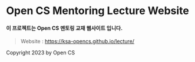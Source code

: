 # Open CS Mentoring Lecture Website
#### 이 프로젝트는 Open CS 멘토링 교재 웹사이트 입니다.
   
> Website : https://ksa-opencs.github.io/lecture/   
   
Copyright 2023 by Open CS   
